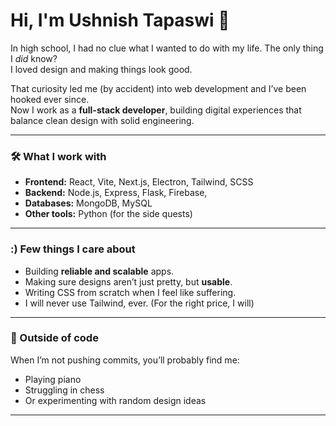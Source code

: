 # Hi, I'm Ushnish Tapaswi 👋

In high school, I had no clue what I wanted to do with my life. The only thing I *did* know?  
I loved design and making things look good.  

That curiosity led me (by accident) into web development and I’ve been hooked ever since.  
Now I work as a **full-stack developer**, building digital experiences that balance clean design with solid engineering.

---

### 🛠️ What I work with
- **Frontend:** React, Vite, Next.js, Electron, Tailwind, SCSS  
- **Backend:** Node.js, Express, Flask, Firebase,   
- **Databases:** MongoDB, MySQL  
- **Other tools:** Python (for the side quests)  

---

### :) Few things I care about
- Building **reliable and scalable** apps.  
- Making sure designs aren’t just pretty, but **usable**.  
- Writing CSS from scratch when I feel like suffering.
- I will never use Tailwind, ever. (For the right price, I will)

---

### 🎹 Outside of code
When I’m not pushing commits, you’ll probably find me:  
- Playing piano  
- Struggling in chess
- Or experimenting with random design ideas  

---
